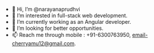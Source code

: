 - 👋 Hi, I’m @narayanaprudhvi
- 👀 I’m interested in full-stack web development.
- 🌱 I’m currently working as an Angular developer.
- 💞️ I’m looking for better opportunities.
- 📫 Reach me through mobile : +91-6300763950, email-cherryamu12@gmail.com.

<!---
narayanaprudhvi/narayanaprudhvi is a ✨ special ✨ repository because its `README.md` (this file) appears on your GitHub profile.
You can click the Preview link to take a look at your changes.
--->
